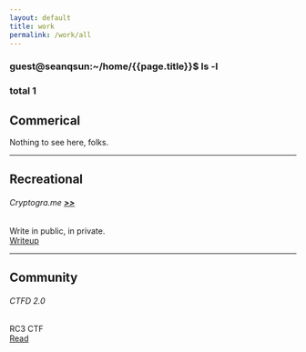 ```yaml
---
layout: default
title: work
permalink: /work/all
---
```


### guest@seanqsun:~/home/{{page.title}}$ ls -l

### total 1

## Commerical

Nothing to see here, folks.

<hr>

## Recreational

###### Cryptogra.me [**>>**](http://cryptogra.me)   
Write in public, in private.  
<a class="link2" href="/work/cryptograme">Writeup</a>

<hr>

## Community

###### CTFD 2.0 
RC3 CTF  
[Read](/portfolio/cryptograme)

